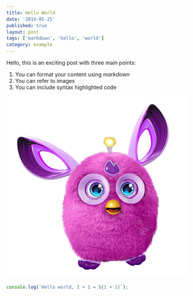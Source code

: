 ```yaml
---
title: Hello World
date: '2019-05-25'
published: true
layout: post
tags: ['markdown', 'hello', 'world']
category: example
---
```


Hello, this is an exciting post with three main points:

1. You can format your content using _markdown_
2. You can refer to images
3. You can include syntax highlighted code

![Furby](../assets/furby.png)

```js
console.log(`Hello world, 1 + 1 = ${1 + 1}`);
```
